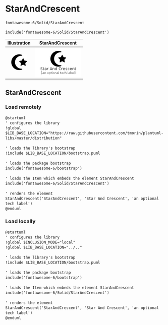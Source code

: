 # StarAndCrescent


```text
fontawesome-6/Solid/StarAndCrescent
```

```text
include('fontawesome-6/Solid/StarAndCrescent')
```



| Illustration | StarAndCrescent |
| :---: | :---: |
| ![illustration for Illustration](../../fontawesome-6/Solid/StarAndCrescent.png) | ![illustration for StarAndCrescent](../../fontawesome-6/Solid/StarAndCrescent.Local.png) |




## StarAndCrescent

### Load remotely
```plantuml
@startuml
' configures the library
!global $LIB_BASE_LOCATION="https://raw.githubusercontent.com/tmorin/plantuml-libs/master/distribution"

' loads the library's bootstrap
!include $LIB_BASE_LOCATION/bootstrap.puml

' loads the package bootstrap
include('fontawesome-6/bootstrap')

' loads the Item which embeds the element StarAndCrescent
include('fontawesome-6/Solid/StarAndCrescent')

' renders the element
StarAndCrescent('StarAndCrescent', 'Star And Crescent', 'an optional tech label')
@enduml
```

### Load locally
```plantuml
@startuml
' configures the library
!global $INCLUSION_MODE="local"
!global $LIB_BASE_LOCATION="../.."

' loads the library's bootstrap
!include $LIB_BASE_LOCATION/bootstrap.puml

' loads the package bootstrap
include('fontawesome-6/bootstrap')

' loads the Item which embeds the element StarAndCrescent
include('fontawesome-6/Solid/StarAndCrescent')

' renders the element
StarAndCrescent('StarAndCrescent', 'Star And Crescent', 'an optional tech label')
@enduml
```

